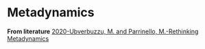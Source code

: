 Metadynamics
==============================================

**From literature** [2020-Ubverbuzzu, M. and Parrinello, M.-Rethinking Metadynamics](https://pubs.acs.org/doi/10.1021/acs.jpclett.0c00497)


